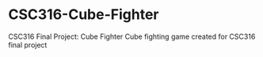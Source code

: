 # CSC316-Cube-Fighter
CSC316 Final Project: Cube Fighter
Cube fighting game created for CSC316 final project

